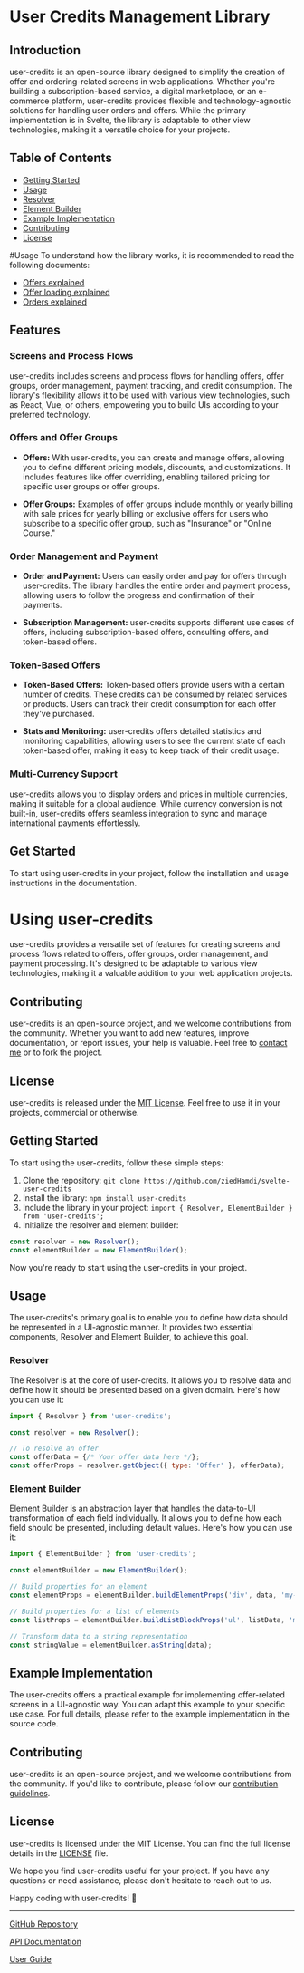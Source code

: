 # User Credits Management Library 

## Introduction

user-credits is an open-source library designed to simplify the creation of offer and ordering-related screens in web applications. Whether you're building a subscription-based service, a digital marketplace, or an e-commerce platform, user-credits provides flexible and technology-agnostic solutions for handling user orders and offers. While the primary implementation is in Svelte, the library is adaptable to other view technologies, making it a versatile choice for your projects.

## Table of Contents

- [Getting Started](#getting-started)
- [Usage](#usage)
- [Resolver](#resolver)
- [Element Builder](#element-builder)
- [Example Implementation](#example-implementation)
- [Contributing](#contributing)
- [License](#license)

#Usage
To understand how the library works, it is recommended to read the following documents:
- [Offers explained](/docs/offers_explained.md) 
- [Offer loading explained](/docs/offer_loading_explained.md)
- [Orders explained](/docs/orders_explained.md)

## Features

### Screens and Process Flows

user-credits includes screens and process flows for handling offers, offer groups, order management, payment tracking, and credit consumption. The library's flexibility allows it to be used with various view technologies, such as React, Vue, or others, empowering you to build UIs according to your preferred technology.

### Offers and Offer Groups

- **Offers:** With user-credits, you can create and manage offers, allowing you to define different pricing models, discounts, and customizations. It includes features like offer overriding, enabling tailored pricing for specific user groups or offer groups.

- **Offer Groups:** Examples of offer groups include monthly or yearly billing with sale prices for yearly billing or exclusive offers for users who subscribe to a specific offer group, such as "Insurance" or "Online Course."

### Order Management and Payment

- **Order and Payment:** Users can easily order and pay for offers through user-credits. The library handles the entire order and payment process, allowing users to follow the progress and confirmation of their payments.

- **Subscription Management:** user-credits supports different use cases of offers, including subscription-based offers, consulting offers, and token-based offers.

### Token-Based Offers

- **Token-Based Offers:** Token-based offers provide users with a certain number of credits. These credits can be consumed by related services or products. Users can track their credit consumption for each offer they've purchased.

- **Stats and Monitoring:** user-credits offers detailed statistics and monitoring capabilities, allowing users to see the current state of each token-based offer, making it easy to keep track of their credit usage.

### Multi-Currency Support

user-credits allows you to display orders and prices in multiple currencies, making it suitable for a global audience. While currency conversion is not built-in, user-credits offers seamless integration to sync and manage international payments effortlessly.

## Get Started

To start using user-credits in your project, follow the installation and usage instructions in the documentation.

# Using user-credits

user-credits provides a versatile set of features for creating screens and process flows related to offers, offer groups, order management, and payment processing. It's designed to be adaptable to various view technologies, making it a valuable addition to your web application projects.

## Contributing

user-credits is an open-source project, and we welcome contributions from the community. Whether you want to add new features, improve documentation, or report issues, your help is valuable. Feel free to [contact me](https://twitter.com/zhamdi) or to fork the project.

## License

user-credits is released under the [MIT License](https://github.com/ziedHamdi/user-credits/blob/master/LICENSE). Feel free to use it in your projects, commercial or otherwise.




## Getting Started

To start using the user-credits, follow these simple steps:

1. Clone the repository: `git clone https://github.com/ziedHamdi/svelte-user-credits`
2. Install the library: `npm install user-credits`
3. Include the library in your project: `import { Resolver, ElementBuilder } from 'user-credits';`
4. Initialize the resolver and element builder:

```javascript
const resolver = new Resolver();
const elementBuilder = new ElementBuilder();
```

Now you're ready to start using the user-credits in your project.

## Usage

The user-credits's primary goal is to enable you to define how data should be represented in a UI-agnostic manner. It provides two essential components, Resolver and Element Builder, to achieve this goal.

### Resolver

The Resolver is at the core of user-credits. It allows you to resolve data and define how it should be presented based on a given domain. Here's how you can use it:

```javascript
import { Resolver } from 'user-credits';

const resolver = new Resolver();

// To resolve an offer
const offerData = {/* Your offer data here */};
const offerProps = resolver.getObject({ type: 'Offer' }, offerData);
```

### Element Builder

Element Builder is an abstraction layer that handles the data-to-UI transformation of each field individually. It allows you to define how each field should be presented, including default values. Here's how you can use it:

```javascript
import { ElementBuilder } from 'user-credits';

const elementBuilder = new ElementBuilder();

// Build properties for an element
const elementProps = elementBuilder.buildElementProps('div', data, 'my-element-class');

// Build properties for a list of elements
const listProps = elementBuilder.buildListBlockProps('ul', listData, 'my-list-class');

// Transform data to a string representation
const stringValue = elementBuilder.asString(data);
```

## Example Implementation

The user-credits offers a practical example for implementing offer-related screens in a UI-agnostic way. You can adapt this example to your specific use case. For full details, please refer to the example implementation in the source code.

## Contributing

user-credits is an open-source project, and we welcome contributions from the community. If you'd like to contribute, please follow our [contribution guidelines](CONTRIBUTING.md).

## License

user-credits is licensed under the MIT License. You can find the full license details in the [LICENSE](LICENSE) file.

We hope you find user-credits useful for your project. If you have any questions or need assistance, please don't hesitate to reach out to us.

Happy coding with user-credits! 🚀

---

[GitHub Repository](https://github.com/your-organization/user-credits)

[API Documentation](https://user-credits-docs.com/api)

[User Guide](https://user-credits-docs.com/guide)